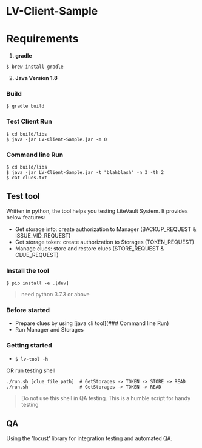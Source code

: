 # LV-Client-Sample

# Requirements
1. **gradle**
~~~
$ brew install gradle
~~~

2. **Java Version 1.8**


### Build
~~~
$ gradle build
~~~

### Test Client Run
~~~
$ cd build/libs
$ java -jar LV-Client-Sample.jar -m 0
~~~

### Command line Run

~~~
$ cd build/libs
$ java -jar LV-Client-Sample.jar -t "blahblash" -n 3 -th 2
$ cat clues.txt
~~~

## Test tool
Written in python, the tool helps you testing LiteVault System.
It provides below features:
- Get storage info: create authorization to Manager (BACKUP_REQUEST & ISSUE_VID_REQUEST)
- Get storage token: create authorization to Storages (TOKEN_REQUEST)
- Manage clues: store and restore clues (STORE_REQUEST & CLUE_REQUEST)

### Install the tool
`$ pip install -e .[dev]`

> need python 3.7.3 or above

### Before started
- Prepare clues by using [java cli tool](### Command line Run)
- Run Manager and Storages

### Getting started
- `$ lv-tool -h`

OR run testing shell

```
./run.sh [clue_file_path]  # GetStorages -> TOKEN -> STORE -> READ
./run.sh                   # GetStorages -> TOKEN -> READ
```

> Do not use this shell in QA testing. This is a humble script for handy testing


## QA
Using the 'locust' library for integration testing and automated QA.
